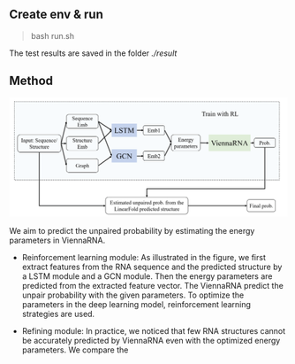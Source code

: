 ## Create env & run 
>bash run.sh

The test results are saved in the folder _./result_

## Method
![Illustration of Our Framework.](./proc.png)

We aim to predict the unpaired probability by estimating the energy parameters in ViennaRNA.

* Reinforcement learning module: As illustrated in the figure, we first extract features from the RNA sequence and the predicted structure by a LSTM module and a GCN module. Then the energy parameters are predicted from the extracted feature vector. The ViennaRNA predict the unpair probability with the given parameters. To optimize the parameters in the deep learning model, reinforcement learning strategies are used. 

* Refining module: In practice, we noticed that few RNA structures cannot be accurately predicted by ViennaRNA even with the optimized energy parameters. We compare the  

